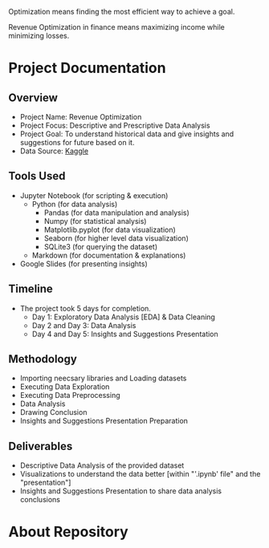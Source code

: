 Optimization means finding the most efficient way to achieve a goal.

Revenue Optimization in finance means maximizing income while minimizing losses.

# Project Documentation

## Overview
- Project Name: Revenue Optimization 
- Project Focus: Descriptive and Prescriptive Data Analysis
- Project Goal: To understand historical data and give insights and suggestions for future based on it.
- Data Source: [Kaggle](https://www.kaggle.com/datasets/himelsarder/coffee-shop-daily-revenue-prediction-dataset)

## Tools Used
- Jupyter Notebook (for scripting & execution)
  - Python (for data analysis)
    - Pandas (for data manipulation and analysis)
    - Numpy (for statistical analysis)
    - Matplotlib.pyplot (for data visualization)
    - Seaborn (for higher level data visualization)
    - SQLite3 (for querying the dataset)
  - Markdown (for documentation & explanations)
- Google Slides (for presenting insights)

## Timeline
- The project took 5 days for completion.
  - Day 1: Exploratory Data Analysis [EDA] & Data Cleaning
  - Day 2 and Day 3: Data Analysis
  - Day 4 and Day 5: Insights and Suggestions Presentation

## Methodology
-   Importing neecsary libraries and Loading datasets
-   Executing Data Exploration
-   Executing Data Preprocessing
-   Data Analysis
-   Drawing Conclusion
-   Insights and Suggestions Presentation Preparation

## Deliverables
- Descriptive Data Analysis of the provided dataset
- Visualizations to understand the data better [within "'.ipynb' file" and the "presentation"]
- Insights and Suggestions Presentation to share data analysis conclusions

# About Repository
